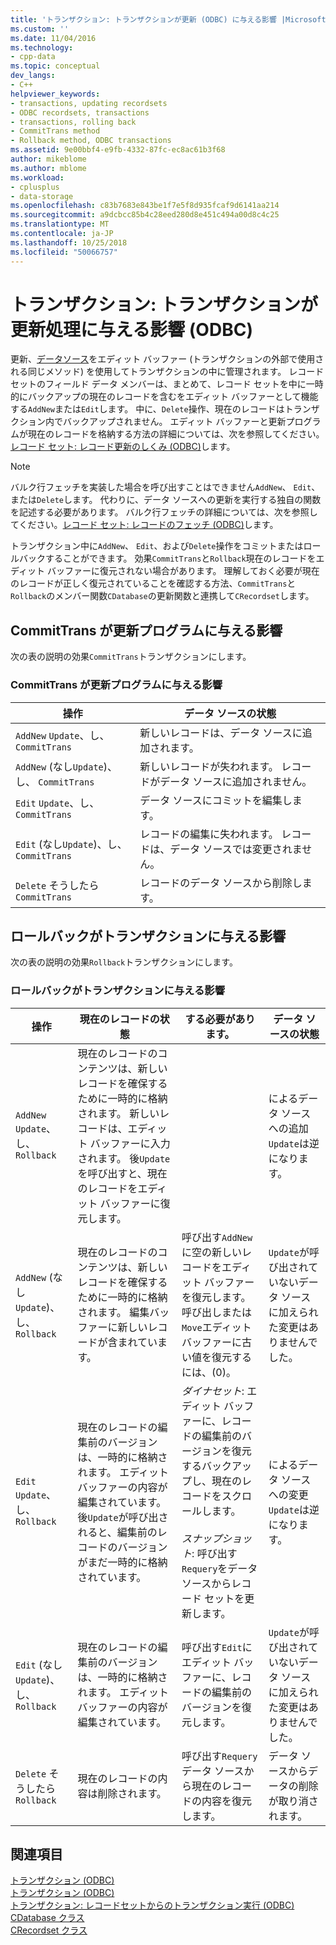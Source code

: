 ```yaml
---
title: 'トランザクション: トランザクションが更新 (ODBC) に与える影響 |Microsoft Docs'
ms.custom: ''
ms.date: 11/04/2016
ms.technology:
- cpp-data
ms.topic: conceptual
dev_langs:
- C++
helpviewer_keywords:
- transactions, updating recordsets
- ODBC recordsets, transactions
- transactions, rolling back
- CommitTrans method
- Rollback method, ODBC transactions
ms.assetid: 9e00bbf4-e9fb-4332-87fc-ec8ac61b3f68
author: mikeblome
ms.author: mblome
ms.workload:
- cplusplus
- data-storage
ms.openlocfilehash: c83b7683e843be1f7e5f8d935fcaf9d6141aa214
ms.sourcegitcommit: a9dcbcc85b4c28eed280d8e451c494a00d8c4c25
ms.translationtype: MT
ms.contentlocale: ja-JP
ms.lasthandoff: 10/25/2018
ms.locfileid: "50066757"
---
```

# <a name="transaction-how-transactions-affect-updates-odbc"></a>トランザクション: トランザクションが更新処理に与える影響 (ODBC)

更新、[データソース](../../data/odbc/data-source-odbc.md)をエディット バッファー (トランザクションの外部で使用される同じメソッド) を使用してトランザクションの中に管理されます。 レコード セットのフィールド データ メンバーは、まとめて、レコード セットを中に一時的にバックアップの現在のレコードを含むをエディット バッファーとして機能する`AddNew`または`Edit`します。 中に、`Delete`操作、現在のレコードはトランザクション内でバックアップされません。 エディット バッファーと更新プログラムが現在のレコードを格納する方法の詳細については、次を参照してください。[レコード セット: レコード更新のしくみ (ODBC)](../../data/odbc/recordset-how-recordsets-update-records-odbc.md)します。

> [!NOTE]
>  バルク行フェッチを実装した場合を呼び出すことはできません`AddNew`、 `Edit`、または`Delete`します。 代わりに、データ ソースへの更新を実行する独自の関数を記述する必要があります。 バルク行フェッチの詳細については、次を参照してください。[レコード セット: レコードのフェッチ (ODBC)](../../data/odbc/recordset-fetching-records-in-bulk-odbc.md)します。

トランザクション中に`AddNew`、 `Edit`、および`Delete`操作をコミットまたはロールバックすることができます。 効果`CommitTrans`と`Rollback`現在のレコードをエディット バッファーに復元されない場合があります。 理解しておく必要が現在のレコードが正しく復元されていることを確認する方法、`CommitTrans`と`Rollback`のメンバー関数`CDatabase`の更新関数と連携して`CRecordset`します。

##  <a name="_core_how_committrans_affects_updates"></a> CommitTrans が更新プログラムに与える影響

次の表の説明の効果`CommitTrans`トランザクションにします。

### <a name="how-committrans-affects-updates"></a>CommitTrans が更新プログラムに与える影響

|操作|データ ソースの状態|
|---------------|---------------------------|
|`AddNew` `Update`、し、 `CommitTrans`|新しいレコードは、データ ソースに追加されます。|
|`AddNew` (なし`Update`)、し、 `CommitTrans`|新しいレコードが失われます。 レコードがデータ ソースに追加されません。|
|`Edit` `Update`、し、 `CommitTrans`|データ ソースにコミットを編集します。|
|`Edit` (なし`Update`)、し、 `CommitTrans`|レコードの編集に失われます。 レコードは、データ ソースでは変更されません。|
|`Delete` そうしたら `CommitTrans`|レコードのデータ ソースから削除します。|

##  <a name="_core_how_rollback_affects_updates"></a> ロールバックがトランザクションに与える影響

次の表の説明の効果`Rollback`トランザクションにします。

### <a name="how-rollback-affects-transactions"></a>ロールバックがトランザクションに与える影響

|操作|現在のレコードの状態|する必要があります。|データ ソースの状態|
|---------------|------------------------------|-------------------|---------------------------|
|`AddNew` `Update`、し、 `Rollback`|現在のレコードのコンテンツは、新しいレコードを確保するために一時的に格納されます。 新しいレコードは、エディット バッファーに入力されます。 後`Update`を呼び出すと、現在のレコードをエディット バッファーに復元します。||によるデータ ソースへの追加`Update`は逆になります。|
|`AddNew` (なし`Update`)、し、 `Rollback`|現在のレコードのコンテンツは、新しいレコードを確保するために一時的に格納されます。 編集バッファーに新しいレコードが含まれています。|呼び出す`AddNew`に空の新しいレコードをエディット バッファーを復元します。 呼び出しまたは`Move`エディット バッファーに古い値を復元するには、(0)。|`Update`が呼び出されていないデータ ソースに加えられた変更はありませんでした。|
|`Edit` `Update`、し、 `Rollback`|現在のレコードの編集前のバージョンは、一時的に格納されます。 エディット バッファーの内容が編集されています。 後`Update`が呼び出されると、編集前のレコードのバージョンがまだ一時的に格納されています。|*ダイナセット*: エディット バッファーに、レコードの編集前のバージョンを復元するバックアップし、現在のレコードをスクロールします。<br /><br /> *スナップショット*: 呼び出す`Requery`をデータ ソースからレコード セットを更新します。|によるデータ ソースへの変更`Update`は逆になります。|
|`Edit` (なし`Update`)、し、 `Rollback`|現在のレコードの編集前のバージョンは、一時的に格納されます。 エディット バッファーの内容が編集されています。|呼び出す`Edit`にエディット バッファーに、レコードの編集前のバージョンを復元します。|`Update`が呼び出されていないデータ ソースに加えられた変更はありませんでした。|
|`Delete` そうしたら `Rollback`|現在のレコードの内容は削除されます。|呼び出す`Requery`データ ソースから現在のレコードの内容を復元します。|データ ソースからデータの削除が取り消されます。|

## <a name="see-also"></a>関連項目

[トランザクション (ODBC)](../../data/odbc/transaction-odbc.md)<br/>
[トランザクション (ODBC)](../../data/odbc/transaction-odbc.md)<br/>
[トランザクション: レコードセットからのトランザクション実行 (ODBC)](../../data/odbc/transaction-performing-a-transaction-in-a-recordset-odbc.md)<br/>
[CDatabase クラス](../../mfc/reference/cdatabase-class.md)<br/>
[CRecordset クラス](../../mfc/reference/crecordset-class.md)